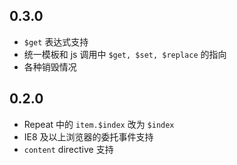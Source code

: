 0.3.0
---
- `$get` 表达式支持
- 统一模板和 js 调用中 `$get, $set, $replace` 的指向
- 各种销毁情况

0.2.0
---
- Repeat 中的 `item.$index` 改为 `$index`
- IE8 及以上浏览器的委托事件支持
- `content` directive 支持